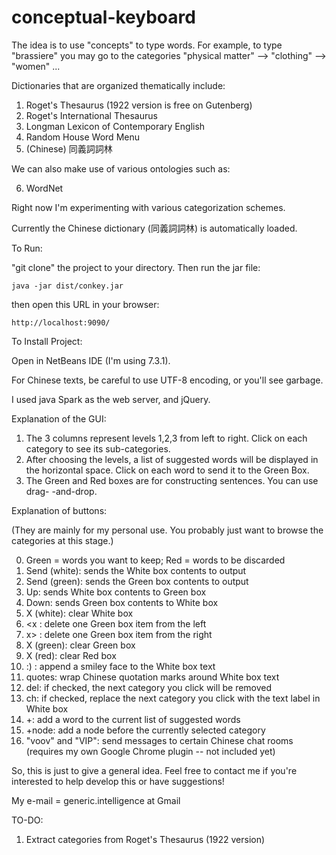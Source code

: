 conceptual-keyboard
===================

The idea is to use "concepts" to type words.  For example, to type "brassiere"
you may go to the categories "physical matter" --> "clothing" --> "women" ...

Dictionaries that are organized thematically include:

1. Roget's Thesaurus (1922 version is free on Gutenberg)
2. Roget's International Thesaurus
3. Longman Lexicon of Contemporary English
4. Random House Word Menu
5. (Chinese) 同義詞詞林

We can also make use of various ontologies such as:

6. WordNet

Right now I'm experimenting with various categorization schemes.

Currently the Chinese dictionary (同義詞詞林) is automatically loaded.

To Run:

"git clone" the project to your directory.  Then run the jar file:

    java -jar dist/conkey.jar

then open this URL in your browser:

    http://localhost:9090/

To Install Project:

Open in NetBeans IDE (I'm using 7.3.1).

For Chinese texts, be careful to use UTF-8 encoding, or you'll see garbage.

I used java Spark as the web server, and jQuery.

Explanation of the GUI:

1. The 3 columns represent levels 1,2,3 from left to right.  Click on each
   category to see its sub-categories.
2. After choosing the levels, a list of suggested words will be displayed in
   the horizontal space.  Click on each word to send it to the Green Box.
3. The Green and Red boxes are for constructing sentences.  You can use drag-
   -and-drop.

Explanation of buttons:

(They are mainly for my personal use.  You probably just want to browse the
categories at this stage.)

0. Green = words you want to keep;
   Red = words to be discarded
1. Send (white): sends the White box contents to output
2. Send (green): sends the Green box contents to output
3. Up: sends White box contents to Green box
4. Down: sends Green box contents to White box
5. X (white): clear White box
6. <x : delete one Green box item from the left
7. x> : delete one Green box item from the right
8. X (green): clear Green box
9. X (red): clear Red box
10. :) : append a smiley face to the White box text
11. quotes: wrap Chinese quotation marks around White box text
12. del: if checked, the next category you click will be removed
13. ch:  if checked, replace the next category you click with the text label
         in White box
14. +: add a word to the current list of suggested words
15. +node: add a node before the currently selected category
16. "voov" and "VIP":  send messages to certain Chinese chat rooms (requires
    my own Google Chrome plugin -- not included yet)

So, this is just to give a general idea.  Feel free to contact me if you're
interested to help develop this or have suggestions!

My e-mail = generic.intelligence at Gmail

TO-DO:

1. Extract categories from Roget's Thesaurus (1922 version)
